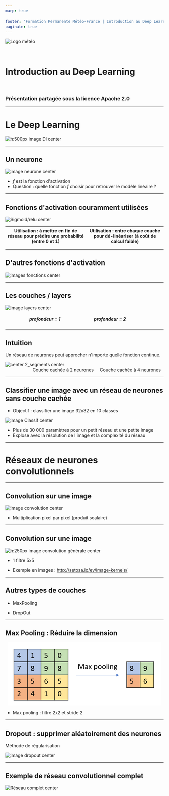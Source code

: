 ```yaml
---
marp: true

footer: 'Formation Permanente Météo-France | Introduction au Deep Learning'
paginate: true
---
```


<style>
 
.slide {
 background-color: White ;
 font: 25px arial, sans-serif; 
 position: relative;
 background-image: url('./Images/logo.png');
 background-repeat: no-repeat, repeat;
 background-position: bottom 10px left 10px;
 }

.slide a {
 color: black;
 }
 
.slide h1 {
 color: Black !important;
 } 
 
.slide h2 {
 color: SteelBlue ; 
 } 
 
 .slide h3 {
 color: LightSkyBlue ; 
 }
 
 .slide h4 { 
 color: Black; 
 }
 
 .slide h5 {
 color: Red
 }
 
img[alt~="center"] {
  display: block;
  margin: 0 auto;
}
 
</style>


![Logo météo](./Images/logo2.PNG)

<br/>

Introduction au Deep Learning
=

<br/>

### Présentation partagée sous la licence Apache 2.0

---

# Le Deep Learning 

![h:500px image Dl center](./Images/04-intro_DL/DL.PNG)

---

## Un neurone
 
 
![image neurone center](./Images/04-intro_DL/neurone.png) 
 

* *f* est la fonction d'activation
* Question : quelle fonction *f* choisir pour retrouver le modèle linéaire ?

---


## Fonctions d'activation couramment utilisées


![Sigmoid/relu center](./Images/04-intro_DL/sigmoid_relu.PNG)

|Utilisation : à mettre en fin de réseau pour prédire une probabilité (entre 0 et 1) |Utilisation : entre chaque couche pour dé-linéariser (à coût de calcul faible)|
|:---:|:---:|

---


## D'autres fonctions d'activation 

![images fonctions center](./Images/04-intro_DL/fonction_activation.PNG) 

---


## Les couches / layers 


![image layers center](./Images/04-intro_DL/layers.PNG)

##### &nbsp;&nbsp;&nbsp;&nbsp;&nbsp;&nbsp;&nbsp;&nbsp;&nbsp;&nbsp;&nbsp;&nbsp;&nbsp;&nbsp;&nbsp;&nbsp;&nbsp;&nbsp;&nbsp;&nbsp;&nbsp;&nbsp; profondeur = 1 &nbsp;&nbsp;&nbsp;&nbsp;&nbsp;&nbsp;&nbsp;&nbsp;&nbsp;&nbsp;&nbsp;&nbsp;&nbsp;&nbsp;&nbsp;&nbsp;&nbsp;&nbsp;&nbsp;&nbsp;&nbsp;&nbsp;&nbsp;&nbsp;&nbsp;&nbsp;&nbsp;&nbsp;&nbsp;&nbsp; profondeur = 2 


---

## Intuition

Un réseau de neurones peut approcher n'importe quelle fonction continue.

![center 2_segments center](./Images/04-intro_DL/approche_courbe_segments.png)
&nbsp;&nbsp;&nbsp; &nbsp;&nbsp;&nbsp;&nbsp;&nbsp;&nbsp;&nbsp;&nbsp;&nbsp;&nbsp;&nbsp;&nbsp;&nbsp;&nbsp;&nbsp;&nbsp;&nbsp;&nbsp;Couche cachée à 2 neurones &nbsp;&nbsp;&nbsp; Couche cachée à 4 neurones

---

## Classifier une image avec un réseau de neurones sans couche cachée

+ Objectif : classifier une image 32x32 en 10 classes

![image Classif center](./Images/04-intro_DL/classif.PNG)

+ Plus de 30 000 paramètres pour un petit réseau et une petite image 
+ Explose avec la résolution de l'image et la complexité du réseau

---

# Réseaux de neurones convolutionnels


---

## Convolution sur une image 

  
![image convolution center](./Images/04-intro_DL/convolution2.PNG)

+ Multiplication pixel par pixel (produit scalaire)

---

## Convolution sur une image 

![h:250px image convolution générale center](./Images/04-intro_DL/convolution.PNG)

- 1 filtre 5x5

- Exemple en images : <http://setosa.io/ev/image-kernels/>

--- 

## Autres types de couches 

 
- MaxPooling

- DropOut

---

## Max Pooling : Réduire la dimension
![h:300px image Max-Pooling center](./Images/04-intro_DL/max_pooling.png)
* Max pooling : filtre 2x2 et stride 2

---


## Dropout : supprimer aléatoirement des neurones 

 Méthode de régularisation 

![image dropout center](./Images/04-intro_DL/dropout.PNG)

---

<!-- *page_number: true -->

## Exemple de réseau convolutionnel complet 

![Réseau complet center](./Images/04-intro_DL/réseau_complet.PNG)


